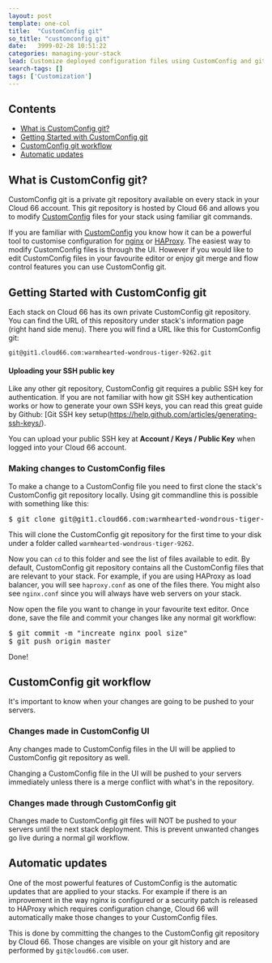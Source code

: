 ```yaml
---
layout: post
template: one-col
title:  "CustomConfig git"
so_title: "customconfig git"
date:   3999-02-28 10:51:22
categories: managing-your-stack
lead: Customize deployed configuration files using CustomConfig and git
search-tags: []
tags: ['Customization']
---
```


<h2>Contents</h2>
<ul class="page-toc">
	<li><a href="#what-is-customconfig-git">What is CustomConfig git?</a></li>
	<li><a href="#getting-started">Getting Started with CustomConfig git</a></li>
	<li><a href="#workflow">CustomConfig git workflow</a></li>
	<li><a href="#automatic-updates">Automatic updates</a></li>
</ul>

<h2 id="what-is-customconfig-git">What is CustomConfig git?</h2>

CustomConfig git is a private git repository available on every stack in your Cloud 66 account. This git repository is hosted by Cloud 66 and allows you to modify [CustomConfig](/managing-your-stack/customconfig) files for your stack using familiar git commands.

If you are familiar with [CustomConfig](/managing-your-stack/customconfig) you know how it can be a powerful tool to customise configuration for [nginx](/web-server/nginx) or [HAProxy](/web-server/haproxy). The easiest way to modify CustomConfig files is through the UI. However if you would like to edit CustomConfig files in your favourite editor or enjoy git merge and flow control features you can use CustomConfig git.

<h2 id="getting-started">Getting Started with CustomConfig git</h2>

Each stack on Cloud 66 has its own private CustomConfig git repository. You can find the URL of this repository under stack's information page (right hand side menu). There you will find a URL like this for CustomConfig git:

```
git@git1.cloud66.com:warmhearted-wondrous-tiger-9262.git
```

#### Uploading your SSH public key

Like any other git repository, CustomConfig git requires a public SSH key for authentication. If you are not familiar with how git SSH key authentication works or how to generate your own SSH keys, you can read this great guide by Github: [Git SSH key setup(https://help.github.com/articles/generating-ssh-keys/).

You can upload your public SSH key at **Account / Keys / Public Key** when logged into your Cloud 66 account.

### Making changes to CustomConfig files

To make a change to a CustomConfig file you need to first clone the stack's CustomConfig git repository locally. Using git commandline this is possible with something like this:

<pre class="prettyprint">
$ git clone git@git1.cloud66.com:warmhearted-wondrous-tiger-9262.git
</pre>

This will clone the CustomConfig git repository for the first time to your disk under a folder called `warmhearted-wondrous-tiger-9262`.

Now you can `cd` to this folder and see the list of files available to edit. By default, CustomConfig git repository contains all the CustomConfig files that are relevant to your stack. For example, if you are using HAProxy as load balancer, you will see `haproxy.conf` as one of the files there. You might also see `nginx.conf` since you will always have web servers on your stack.

Now open the file you want to change in your favourite text editor. Once done, save the file and commit your changes like any normal git workflow:

<pre class="prettyprint">
$ git commit -m "increate nginx pool size"
$ git push origin master
</pre>

Done!

<h2 id="workflow">CustomConfig git workflow</h2>

It's important to know when your changes are going to be pushed to your servers.

### Changes made in CustomConfig UI

Any changes made to CustomConfig files in the UI will be applied to CustomConfig git repository as well.

Changing a CustomConfig file in the UI will be pushed to your servers immediately unless there is a merge conflict with what's in the repository.

### Changes made through CustomConfig git

Changes made to CustomConfig git files will NOT be pushed to your servers until the next stack deployment. This is prevent unwanted changes go live during a normal gil workflow.

<h2 id="automatic-updates">Automatic updates</h2>

One of the most powerful features of CustomConfig is the automatic updates that are applied to your stacks. For example if there is an improvement in the way nginx is configured or a security patch is released to HAProxy which requires configuration change, Cloud 66 will automatically make those changes to your CustomConfig files.

This is done by committing the changes to the CustomConfig git repository by Cloud 66. Those changes are visible on your git history and are performed by `git@cloud66.com` user.
